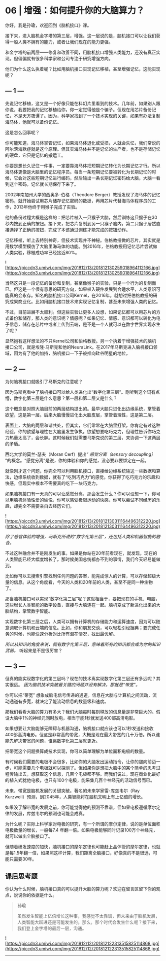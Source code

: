 # 06 | 增强：如何提升你的大脑算力？

你好，我是孙瑜，欢迎回到《脑机接口》课。

接下来，进入脑机金字塔的第三层，增强。这一层说的是，脑机接口可以让我们获得一般人类不拥有的能力，或者让我们现在的能力更强。

和金字塔的前两层——修复和改善不同，用脑机接口增强人类能力，还没有真正实现。但偏偏就有很多科学家和公司专注于研究增强方向。

他们为什么这么执着呢？比如用脑机接口实现记忆移植，甚至增强记忆，这能实现呢？

## — 1 —

先说记忆移植，这又是一个好像只能在科幻片里看到的技术。几年前，如果别人跟你说，我要把我的记忆移植给你，你一定觉得他是个骗子。但现在用芯片备份记忆，不是天方夜谭了。因为，科学家找到了一个技术实现的关键，如果有办法复制海马体，他就可以备份记忆。

这是怎么回事呢？

你可能知道，海马体掌管记忆，如果海马体退化或受损，人就会失忆，我们常说的阿尔茨海默症就是这个原理。但其实海马体并不是记忆的生产者，也不是存储记忆的硬盘，它只是记忆的搬运工。

你要是想长久记住一件事，一定要靠海马体把短期记忆转化为长期记忆才行。所以海马体更像是大脑里的记忆程序员。每当一条短期记忆要被转化为长期记忆的时候，它会对这些短期记忆进行编码，然后输出一条长期记忆密码给大脑，大脑一看到这个密码，记忆就长期保存下来了。

2002年南加州大学的西奥多-伯格（Theodore Berger）教授发现了海马体的记忆密码，就开始尝试用芯片储存记忆密码的数据，再用芯片代替海马体程序员的工作，2013年他终于用猴子完成了实验。

他的备份过程大概是这样的：把芯片植入一只猴子大脑，然后训练这只猴子在30秒内按到正确的按钮。接下来，把芯片复制到另一只猴子脑内，第二只猴子居然直接选择了正确的按钮，完成了本该通过训练才能完成的按钮动作。

记忆移植，听上去特别神奇，但技术实现并不神秘。伯格教授做的芯片，其实就是用数学模型模仿了大脑里海马体的功能。到2016年，伯格教授用记忆芯片尝试做人类实验，移植成功率已经接近80%。

![https://piccdn3.umiwi.com/img/201812/13/201812130259018964112166.jpg](https://piccdn3.umiwi.com/img/201812/13/201812130259018964112166.jpg)

当然这只是一段记忆的备份和复制，甚至像猴子的实验，只是一个行为的复制而已。但这是一个很有意思的研究方向，如果植入硬件发展到合适水平，人类意识可能真的会永存。知名的脑机接口公司Kernel，在2016年，就想过把伯格教授的研究成果商业化。比如用脑机接口技术来实现记忆复制，甚至未来增强人类的记忆。

不过，目前进展不太顺利。但这些实验让更多人设想，如果记忆都可以用芯片的方式备份和储存，那人类的意识呢？情感呢？如果记忆、情感、意识都可以转化为电子信息，储存在芯片中或者上传到云端，是不是一个人就可以在数字世界实现永生了呢？

显然抱有这样想法的不只Kernel公司和伯格教授。另一个执着于增强技术的脑机接口公司，就是埃隆·马斯克和他的NeuraLink。在2017年马斯克进入脑机接口领域，因为有了他的加持，脑机接口一下子被推向硅谷明星的地位。

## — 2 —

为何脑机接口就吸引了马斯克的注意呢？

因为马斯克看中了脑机接口可以给人类进化出“数字化第三层”。刚听到这个词有点懵，数字化第三层是什么意思？第一层和第二层又是什么？

这个概念是对照大脑目前的两层结构提出的。最早大脑只进化出边缘系统，掌管着欲望，这是第一层。后来大脑慢慢进化出大脑皮层，掌管着理性，这是第二层。

表面上，大脑的两层和谐共处，但其实，它们常常在大脑里打架。你肯定有过这种经验，你的欲望与理性在大脑里发生争执。欲望想要吃巧克力，但理性告诉你巧克力热量太高了，会长胖。这时候我们就需要马斯克说的第三层，来协调一下这两层的矛盾。

西北大学的莫兰-瑟夫（Moran Cerf）提出“ *感觉分离（sensory decoupling）* ”的概念。“感觉分离”是说，你的体验和你的感觉，没必要非要绑定在一起。

就像刚才这个问题，你完全可以利用脑机接口，直接给边缘系统输送一些数据和算法，边缘系统收到数据，就有了“吃到巧克力”的感觉。你获得了吃巧克力的乐趣和快感，但现实中根本不需要真的吃下一块巧克力。

如果脑机接口有一天真的可以让感觉分离，那会发生什么？你可以设想一下，你可以用脑机体验性爱的愉悦，你可以感受极限运动的快感，你可以尝试不同经历的乐趣，却完全不需要亲自去经历它们。

![https://piccdn3.umiwi.com/img/201812/13/201812130311164496312220.jpg](https://piccdn3.umiwi.com/img/201812/13/201812130311164496312220.jpg)

 *除了感官体验的增强，马斯克所说的“数字化第三层”，还包括人类和机器智能的融合。* 

不过这种融合并不是刚发生的事。如果是你站在20年前看现在，就发现，现在的人类智能已经大幅度增长了。那时候美国总统都办不到的事情，我们今天轻易能做到。

比如你可以去搜索引擎找到任何问题的答案，能完成惊人的计算，可以存储超级大量的信息。从这个角度看，今天的人类和20年前的人类，甚至不是同一种生物了。

那当脑机接口可以实现“数字化第三层”呢？这就相当于，要把现在的手机、电脑，这些增长人类智能的数字设备，直接与大脑连在一起。脑机变成了新进化出来的大脑结构，掌管数字智能。

实现数字化第三层之后，人类可以拥有计算机的存储能力和运算速度，因为可以随意调取计算机和云端的信息。比如，你和朋友交谈，可以轻松引经据典；要完成任务的时候，也能快速分析对比所有潜在情况，找出最优解。

 *所以从知识的角度来说，拥有数字化第三层，意味着所有的知识都会成为你的知识武器。* 听起来是不是很厉害？

## — 3 —

但真的能实现数字化的第三层吗？现在的技术离实现数字化第三层还有多远呢？其实很远。 *因为脑机技术突破最关键的问题并没有解决，那就是“带宽”。*

你可以把“带宽” 想象成脑电信号传递的通道，信息在大脑与计算机之间流动，流动通道有多宽，就决定了能流动信息的数量级和速度。

那我们看看大脑的算力有多大？我们大脑每时每刻释放的信息量是非常巨大的。假设大脑中1%的神经元同时放电，相当于能1秒就发送400部高清电影。

如果想要让大脑能够无障碍与机器沟通，脑机接口就应该也可以1秒发送和接收400部高清电影。但这是非常高的带宽，大概是现在最大带宽的几十万倍。所以谁能先解决带宽的问题，谁离数字化第三层就更近。

把带宽这个问题换算成技术实现，你可以简单理解为单位面积电极的数量。

有时候我们需要的电极不会很多，比如你的大脑发出运动指令，让你的腿向前迈一步，可能需要几个电极就可以探测了。但如果你是想把大脑中的某个简单的思考过程传输出去，想获取这个信息，几百个电极都不够。而我们说过，现在商业化最好的植入式犹他电极，也只有100个电极，能采集几百个神经元的活动信号而已。

未来，带宽是脑机发展的关键突破。著名的未来学家雷-库兹韦尔（Ray Kurzweil）预测，到2045年，人类智能将在脑机文明上有上亿倍的增长。

如果没了解带宽的发展之前，你可能觉得他的预测不靠谱，但如果电极遵循摩尔定律的发展，库兹韦尔的预测也可能会成真。

为什么呢？实际上科学家对电极的研究，有一个所谓的摩尔定律，说的是单位面积电极数量的增长，一般每7.4 年翻一倍。如果电极能够同时记录100万个神经元，就可以做出全脑接口了。

但随着研发速度的加快，脑机接口的摩尔定律也可能赶上晶体管的摩尔定律，也就是每1.5年翻一倍，如果照这样计算，我们距离全脑接口，好像真的不是很远，可能只需要30年。

## 课后思考题

你认为什么时候，脑机接口真的可以提升大脑的算力呢？欢迎在留言区留下你的观点，说说你的依据是什么。

> 孙瑜
> 
> 虽然发生智能上亿倍增长这种事，我感觉不太靠谱，但未来由于脑机发展，人类智能大跃进还是可能发生的。那么，那个时代会发生什么呢？接下来，我们登上金字塔的最后一层，沟通。

![https://piccdn3.umiwi.com/img/201812/12/201812122313515825114868.jpg](https://piccdn3.umiwi.com/img/201812/12/201812122313515825114868.jpg)

---
